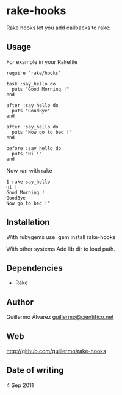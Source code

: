 # rake-hooks

Rake hooks let you add callbacks to rake:

## Usage

For example in your Rakefile

    require 'rake/hooks'
  
    task :say_hello do
      puts "Good Morning !"
    end
  
    after :say_hello do
      puts "GoodBye"
    end
  
    after :say_hello do
      puts "Now go to bed !"
    end
  
    before :say_hello do
      puts "Hi !"
    end
  
Now run with rake

    $ rake say_hello
    Hi !
    Good Morning !
    GoodBye
    Now go to bed !"
  
  
## Installation

With rubygems use:
    gem install rake-hooks

With other systems
  Add lib dir to load path.
  
## Dependencies

* Rake

## Author

Guillermo Álvarez <guillermo@cientifico.net>

## Web

http://github.com/guillermo/rake-hooks

## Date of writing 
  
4 Sep 2011
